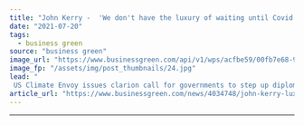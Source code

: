 ```yaml
---
title: "John Kerry -  'We don't have the luxury of waiting until Covid is vanquished to take up the climate challenge'"
date: "2021-07-20"
tags: 
  - business green
source: "business green"
image_url: "https://www.businessgreen.com/api/v1/wps/acfbe59/00fb7e68-93d9-4c2e-810b-6f4a92938bf2/3/john-kerry-chatham-house-2021-july-2-185x114.jpg"
image_fp: "/assets/img/post_thumbnails/24.jpg"
lead: "
 US Climate Envoy issues clarion call for governments to step up diplomatic push in the run up to the COP26 Climate Summit ..."
article_url: "https://www.businessgreen.com/news/4034748/john-kerry-luxury-waiting-covid-vanquished-climate-challenge"
---
```


---
